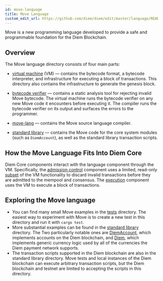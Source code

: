```yaml
---
id: move-language
title: Move Language
custom_edit_url: https://github.com/diem/diem/edit/master/language/README.md
---
```



Move is a new programming language developed to provide a safe and programmable foundation for the Diem Blockchain.

## Overview

The Move language directory consists of four main parts:

- [virtual machine](vm/) (VM) &mdash; contains the bytecode format, a bytecode interpreter, and infrastructure for executing a block of transactions. This directory also contains the infrastructure to generate the genesis block.

- [bytecode verifier](bytecode-verifier/) &mdash; contains a static analysis tool for rejecting invalid Move bytecode. The virtual machine runs the bytecode verifier on any new Move code it encounters before executing it. The compiler runs the bytecode verifier on its output and surfaces the errors to the programmer.

- [move-lang](move-lang/) &mdash; contains the Move source language compiler.

- [standard library](stdlib/) &mdash; contains the Move code for the core system modules (such as `DiemAccount`), as well as the standard library transaction scripts.

## How the Move Language Fits Into Diem Core

Diem Core components interact with the language component through the VM. Specifically, the [admission control](../admission_control/) component uses a limited, read-only [subset](../vm_validator/) of the VM functionality to discard invalid transactions before they are admitted to the mempool and consensus. The [execution](../execution/) component uses the VM to execute a block of transactions.

## Exploring the Move language

- You can find many small Move examples in the [tests](move-lang/tests/functional/) directory. The easiest way to experiment with Move is to create a new test in this directory and run it with `cargo test`.
- More substantial examples can be found in the [standard library](stdlib/modules) directory. The Two particularly notable ones are [DiemAccount](stdlib/modules/diem_account.move), which implements accounts on the Diem blockchain, and [Diem](stdlib/modules/diem.move), which implements generic currency logic used by all of the currencies the Diem payment network supports.
- The transaction scripts supported in the Diem blockchain are also in the standard library directory. Move tests and local instances of the Diem blockchain can execute arbitrary transaction scripts, but the Diem blockchain and testnet are limited to accepting the scripts in this directory.
